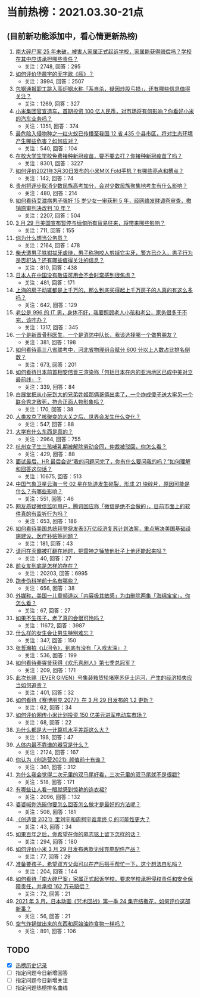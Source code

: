 # 当前热榜：2021.03.30-21点
## (目前新功能添加中，看心情更新热榜)
1. [南大碎尸案 25 年未破，被害人家属正式起诉学校，家属能获得赔偿吗？学校在其中应该承担哪些责任？](https://www.zhihu.com/question/451940236)
    * 关注：2748, 回答：295
2. [如何评价华晨宇的无字歌《癌》？](https://www.zhihu.com/question/29680247)
    * 关注：3994, 回答：2507
3. [包钢通报职工跳入高炉钢水称「系自杀，疑因炒股亏损」，还有哪些信息值得关注？](https://www.zhihu.com/question/451976204)
    * 关注：1269, 回答：327
4. [小米集团官宣造车，首期投资 100 亿人民币，对市场将有何影响？你看好小米的汽车业务吗？](https://www.zhihu.com/question/452056573)
    * 关注：1351, 回答：374
5. [最危险入侵物种之一红火蚁已传播至我国 12 省 435 个县市区，将对生态环境产生哪些危害？如何应对？](https://www.zhihu.com/question/451972493)
    * 关注：540, 回答：104
6. [在校大学生学校免费接种新冠疫苗，要不要去打？你接种新冠疫苗了吗？](https://www.zhihu.com/question/447174102)
    * 关注：8301, 回答：3227
7. [如何评价2021年3月30日发布的小米MIX Fold手机？有哪些亮点和槽点？](https://www.zhihu.com/question/451834265)
    * 关注：142, 回答：74
8. [贵州将逐步取消少数民族高考加分，会对少数民族聚集地考生有什么影响？](https://www.zhihu.com/question/452011028)
    * 关注：480, 回答：214
9. [如何看待艾滋病男子强奸 15 岁少女一审获刑 5 年，经网络发酵调卷审查，撤销原审判决改判 10 年？](https://www.zhihu.com/question/451895284)
    * 关注：2207, 回答：504
10. [3 月 29 日美国宣布暂停与缅甸所有贸易往来，将带来哪些影响？](https://www.zhihu.com/question/451934393)
    * 关注：711, 回答：155
11. [你为什么想当公务员？](https://www.zhihu.com/question/300645894)
    * 关注：2164, 回答：478
12. [柴犬遭男子铁钳拔牙虐待，男子称狗咬人剪掉它尖牙，警方已介入，男子行为是否犯法？还有哪些值得关注的信息？](https://www.zhihu.com/question/451825502)
    * 关注：810, 回答：438
13. [日本人在中国没有敬语可用会不会时常感到很焦虑？](https://www.zhihu.com/question/451533588)
    * 关注：481, 回答：171
14. [上海的房子动辄都是上千万的，那么到底买得起上千万房子的人真的有这么多吗？](https://www.zhihu.com/question/441231437)
    * 关注：642, 回答：129
15. [老公是 996 的 IT 男，身体不好，我要照顾老人小孩和老公，家务很多干不完，该咋办？](https://www.zhihu.com/question/451570365)
    * 关注：1317, 回答：345
16. [一个是新晋骨科医生，一个是消防中队长，我该选择哪一个做男朋友？](https://www.zhihu.com/question/451952869)
    * 关注：381, 回答：198
17. [如何看待高三八省联考中，河北省物理组合赋分 600 分以上人数占比排名倒数？](https://www.zhihu.com/question/451040344)
    * 关注：673, 回答：201
18. [如何看待日本前首相安倍晋三渲染称「包括日本在内的亚洲地区已成中美对立最前线」？](https://www.zhihu.com/question/451818485)
    * 关注：339, 回答：84
19. [白展堂把从小玩到大的兄弟姓姬那俩哥俩出卖了，一个炸成傻子送大牢另一个联合秀才致死，符合正面人物形象吗？](https://www.zhihu.com/question/49158428)
    * 关注：170, 回答：38
20. [人类攻克了核聚变的大关之后，世界会发生什么变化？](https://www.zhihu.com/question/450192407)
    * 关注：547, 回答：88
21. [大学有什么东西是真的？](https://www.zhihu.com/question/430807321)
    * 关注：2964, 回答：755
22. [杭州女子生三孩哺乳期被解除劳动合同，仲裁被驳回，你怎么看？](https://www.zhihu.com/question/451962098)
    * 关注：429, 回答：88
23. [面试最后，HR 最后会说“我的问题问完了，你有什么要问我的吗？”如何理解和回答这句话？](https://www.zhihu.com/question/29904997)
    * 关注：10675, 回答：513
24. [中国气象卫星云海一号 02 星在轨道发生碎裂，形成 21 块碎片，原因可能是什么？有哪些影响？](https://www.zhihu.com/question/450861777)
    * 关注：551, 回答：46
25. [网友质疑微信监听用户，腾讯回应称「微信是绝不会做的」，目前市面上的软件真的有监听行为吗？](https://www.zhihu.com/question/451864673)
    * 关注：653, 回答：186
26. [如何看待美国总统拜登将发表3万亿经济复苏计划法案，重点解决美国基础设施建设、医疗补贴等问题？](https://www.zhihu.com/question/451818810)
    * 关注：181, 回答：43
27. [请问在灭霸被打翻在地时，把雷神之锤放他肚子上他还能起来吗？](https://www.zhihu.com/question/451094415)
    * 关注：40, 回答：27
28. [前女友到底是怎样的存在？](https://www.zhihu.com/question/319637812)
    * 关注：20203, 回答：6995
29. [跑步伪科学前十名有哪些？](https://www.zhihu.com/question/436833457)
    * 关注：656, 回答：38
30. [外媒称，美国一儿童频道以「内容极其敏感」为由删除两集「海绵宝宝」，你怎么看？](https://www.zhihu.com/question/451976864)
    * 关注：67, 回答：27
31. [如果不生孩子，老了真的会很可怜吗？](https://www.zhihu.com/question/444313202)
    * 关注：11672, 回答：3987
32. [什么样的女生会让男生特别难忘？](https://www.zhihu.com/question/445195620)
    * 关注：347, 回答：150
33. [张哲瀚拍《山河令》，到底有没有「入戏太深」？](https://www.zhihu.com/question/448455622)
    * 关注：536, 回答：199
34. [如何看待秦霄贤获得《欢乐喜剧人》第七季总冠军？](https://www.zhihu.com/question/451765135)
    * 关注：209, 回答：171
35. [此次长赐（EVER GIVEN）号集装箱货轮堵塞苏伊士运河，产生的经济损失应当如何追责？](https://www.zhihu.com/question/451025248)
    * 关注：401, 回答：32
36. [如何看待《赛博朋克 2077》在 3 月 29 日发布的 1.2 更新？](https://www.zhihu.com/question/451986614)
    * 关注：62, 回答：34
37. [如何评价网传小米计划投资 150 亿美元进军电动车市场？](https://www.zhihu.com/question/452048929)
    * 关注：68, 回答：22
38. [为什么都是大一计算机水平差距这么大？](https://www.zhihu.com/question/434795955)
    * 关注：198, 回答：47
39. [人体内最不靠谱的器官是什么？](https://www.zhihu.com/question/444561263)
    * 关注：2124, 回答：167
40. [你认为《创造营2021》颜值前十有谁？](https://www.zhihu.com/question/446135927)
    * 关注：361, 回答：312
41. [为什么我会觉得二次元里的双马尾好看，三次元里的双马尾就不是很戳?](https://www.zhihu.com/question/449620519)
    * 关注：518, 回答：171
42. [有哪些让人看一眼就感到惊艳的连衣裙?](https://www.zhihu.com/question/383661922)
    * 关注：2096, 回答：132
43. [婆婆喊你洗碗你要怎么回答怎么做才是最好的方法呢？](https://www.zhihu.com/question/435122864)
    * 关注：508, 回答：181
44. [《创造营 2021》里刘宇和周柯宇谁拿终 C 的可能性更大？](https://www.zhihu.com/question/451720668)
    * 关注：43, 回答：34
45. [如果百年之后，你希望在你的墓志铭上留下怎样的话？](https://www.zhihu.com/question/452062554)
    * 关注：294, 回答：180
46. [如何评价小米 3 月 29 日发布两款无线充电配件产品？](https://www.zhihu.com/question/451909398)
    * 关注：77, 回答：29
47. [准备要孩子，希望双方父母可以在产后搭手帮忙一下，这个想法自私吗？](https://www.zhihu.com/question/451295822)
    * 关注：204, 回答：144
48. [如何看待「南大碎尸案」家属正式起诉学校，要求学校承担侵权责任和安全保障责任，并承担 162 万元赔偿？](https://www.zhihu.com/question/451948370)
    * 关注：72, 回答：21
49. [2021 年 3 月，日本动画《咒术回战》第一季 24 集完结撒花，如何评价这部新番？](https://www.zhihu.com/question/451501679)
    * 关注：56, 回答：21
50. [空气炸锅做出来的东西和原始油炸食物一样吗？](https://www.zhihu.com/question/329986513)
    * 关注：891, 回答：106
## TODO
* [x] [热榜历史记录](hot_history/AllHot.md)
* [ ] 指定问题今日新增回答
* [ ] 指定问题今日新增关注
* [ ] 指定问题热榜排名曲线
